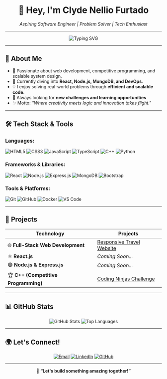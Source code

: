 # <!-- Clyde Nellio Furtado' GitHub Profile -->
<h1 align="center">🚀 Hey, I'm Clyde Nellio Furtado</h1>

<p align="center">
  <em>Aspiring Software Engineer | Problem Solver | Tech Enthusiast</em>
</p>

---

<p align="center">
  <img src="https://readme-typing-svg.herokuapp.com?font=Fira+Code&size=22&pause=1000&color=1A89FF&center=true&vCenter=true&width=500&lines=Software+Developer+%7C+Web+Dev+%7C+DSA;Passionate+about+Coding+and+Innovation;Building+scalable+and+efficient+systems" alt="Typing SVG" />
</p>

---

## 📌 About Me  

- 🎯 Passionate about web development, competitive programming, and scalable system design.
- 🌱 Currently diving into **React, Node.js, MongoDB, and DevOps**.
- 💡 I enjoy solving real-world problems through **efficient and scalable code**.
- 🚀 Always looking for **new challenges and learning opportunities**.
- ✨ Motto: *"Where creativity meets logic and innovation takes flight."*

---

## 🛠️ Tech Stack & Tools  

### **Languages:**  
![HTML5](https://img.shields.io/badge/HTML5-E34F26?style=for-the-badge&logo=html5&logoColor=white)
![CSS3](https://img.shields.io/badge/CSS3-1572B6?style=for-the-badge&logo=css3&logoColor=white)
![JavaScript](https://img.shields.io/badge/JavaScript-F7DF1E?style=for-the-badge&logo=javascript&logoColor=black)
![TypeScript](https://img.shields.io/badge/TypeScript-3178C6?style=for-the-badge&logo=typescript&logoColor=white)
![C++](https://img.shields.io/badge/C%2B%2B-00599C?style=for-the-badge&logo=c%2B%2B&logoColor=white)
![Python](https://img.shields.io/badge/Python-3776AB?style=for-the-badge&logo=python&logoColor=white)

### **Frameworks & Libraries:**  
![React](https://img.shields.io/badge/React-61DAFB?style=for-the-badge&logo=react&logoColor=black)
![Node.js](https://img.shields.io/badge/Node.js-339933?style=for-the-badge&logo=node.js&logoColor=white)
![Express.js](https://img.shields.io/badge/Express.js-000000?style=for-the-badge&logo=express&logoColor=white)
![MongoDB](https://img.shields.io/badge/MongoDB-47A248?style=for-the-badge&logo=mongodb&logoColor=white)
![Bootstrap](https://img.shields.io/badge/Bootstrap-563D7C?style=for-the-badge&logo=bootstrap&logoColor=white)

### **Tools & Platforms:**  
![Git](https://img.shields.io/badge/Git-F05032?style=for-the-badge&logo=git&logoColor=white)
![GitHub](https://img.shields.io/badge/GitHub-181717?style=for-the-badge&logo=github&logoColor=white)
![Docker](https://img.shields.io/badge/Docker-2496ED?style=for-the-badge&logo=docker&logoColor=white)
![VS Code](https://img.shields.io/badge/VS%20Code-007ACC?style=for-the-badge&logo=visual-studio-code&logoColor=white)

---

## 🚀 Projects

| Technology | Projects |
|------------|---------|
| 🌐 **Full-Stack Web Development** | [Responsive Travel Website](https://github.com/boybothere/travel-atlas) |
| ⚛️ **React.js** | *Coming Soon...* |
| 🟢 **Node.js & Express.js** | *Coming Soon...* |
| 🏆 **C++ (Competitive Programming)** | [Coding Ninjas Challenge](https://github.com/boybothere/ninja-slayground-2.0) |

---

## 📊 GitHub Stats  

<p align="center">
  <img src="https://github-readme-stats.vercel.app/api?username=boybothere&show_icons=true&theme=radical" alt="GitHub Stats" />
  <img src="https://github-readme-stats.vercel.app/api/top-langs/?username=boybothere&layout=compact&theme=radical" alt="Top Languages" />
</p>

---

## 🌍 Let's Connect!  

<p align="center">
  <a href="mailto:boybothere@gmail.com"><img src="https://img.shields.io/badge/Email-D14836?style=for-the-badge&logo=gmail&logoColor=white" alt="Email" /></a>
  <a href="https://www.linkedin.com/in/adrianfernandes24/"><img src="https://img.shields.io/badge/LinkedIn-0A66C2?style=for-the-badge&logo=linkedin&logoColor=white" alt="LinkedIn" /></a>
  <a href="https://github.com/boybothere"><img src="https://img.shields.io/badge/GitHub-181717?style=for-the-badge&logo=github&logoColor=white" alt="GitHub" /></a>
</p>

---

<p align="center">
  🚀 <strong>“Let's build something amazing together!”</strong>
</p>

